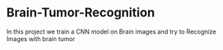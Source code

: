 # Brain-Tumor-Recognition
In this project we train a CNN model on Brain images and try to Recognize  Images with brain tumor 
